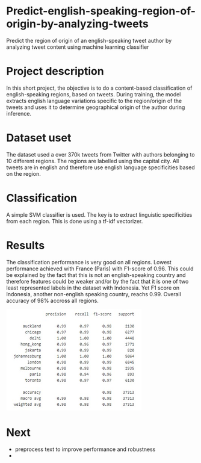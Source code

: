 # Predict-english-speaking-region-of-origin-by-analyzing-tweets

Predict the region of origin of an english-speaking tweet author by analyzing tweet content using machine learning classifier

# Project description

In this short project, the objective is to do a content-based classification of english-speaking regions, based on tweets.
During training, the model extracts english language variations specific to the region/origin of the tweets and uses it to determine geographical origin of the author during inference.


# Dataset uset

The dataset used a over 370k tweets from Twitter with authors belonging to 10 different regions. The regions are labelled using the capital city. All tweets are in english and therefore use english language specificities based on the region.

# Classification

A simple SVM classifier is used. The key is to extract linguistic specificities from each region. This is done using a tf-idf vectorizer.

# Results

The classification performance is very good on all regions. Lowest performance achieved with France (Paris) with F1-score of 0.96. This could be explained by the fact that this is not an english-speaking country and therefore features could be weaker and/or by the fact that it is one of two least represented labels in the dataset with Indonesia. Yet F1 score on Indonesia, another non-english speaking country,  reachs 0.99.
Overall accuracy of 98% accross all regions.

![](metrics.jpg)

# Next
- preprocess text to improve performance and robustness
- 
